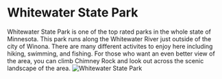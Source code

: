 # Whitewater State Park
Whitewater State Park is one of the top rated parks in the whole state of Minnesota. This park runs along the Whitewater River just outside of the city of Winona. There are many different activites to enjoy here including hiking, swimming, and fishing. For those who want an even better view of the area, you can climb Chimney Rock and look out across the scenic landscape of the area. 
![Whitewater State Park](https://www.planetware.com/photos-large/USMN/minnesota-altura-whitewater-state-park-whitewater-river.jpg)
